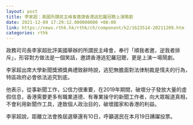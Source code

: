 ```yaml
---
layout: post
title: 李家超：美國所謂民主峰會邀請香港逃犯羅冠聰上演鬧劇
date: 2021-12-09 17:29:12.000000000 +08:00
link: https://news.rthk.hk/rthk/ch/component/k2/1623514-20211209.htm
categories: rthk
---
```


政務司司長李家超批評美國舉辦的所謂民主峰會，奉行「順我者邀，逆我者排斥」，形容對方做法是一個笑話，邀請香港逃犯羅冠聰，更是上演一場鬧劇。

李家超出席大學新聞獎頒獎典禮致辭時說，逃犯無膽面對法律制裁是懦夫的行為，特區政府必會依法追究到底。

他表示，從事新聞工作，公信力很重要，在2019年期間，破壞分子發放大量的虛假信息，香港需要更多有職業道德、有專業操守的新聞工作者，向大眾報道真相，不會利用新聞作工具，達致個人政治目的，破壞國家和香港的利益。

李家超說，距離立法會換屆選舉還有10日，呼籲選民在本月19日踴躍投票。

